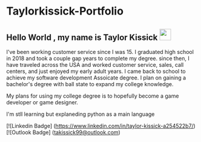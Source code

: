 # Taylorkissick-Portfolio
## Hello World , my name is Taylor Kissick  <img src="https://raw.githubusercontent.com/aemmadi/aemmadi/master/wave.gif" width="30px" height="30px">

I've been working customer service since I was 15. I graduated high school in 2018 and took a couple gap years to complete my degree. since then, I have traveled across the USA and worked customer service, sales, call centers, and just enjoyed my early adult years. I came back to school to achieve my software development Assoicate degree. I plan on gaining a bachelor's degree with ball state to expand my college knowledge.

My plans for using my college degree is to hopefully become a game developer or game designer. 

I'm stll learning but explaneding python as a main language 

[![Linkedin Badge] (https://www.linkedin.com/in/taylor-kissick-a254522b7/)
[![Outlook Badge] (takissick99@outlook.com)

